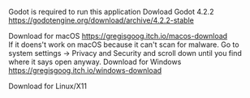 Godot is required to run this application
Dowload Godot 4.2.2 https://godotengine.org/download/archive/4.2.2-stable

Download for macOS https://gregisgoog.itch.io/macos-download                                          
If it doens't work on macOS because it can't scan for malware. Go to system settings -> Privacy and Security and scroll down until you find where it says open anyway.
Download for Windows https://gregisgoog.itch.io/windows-download

Download for Linux/X11
